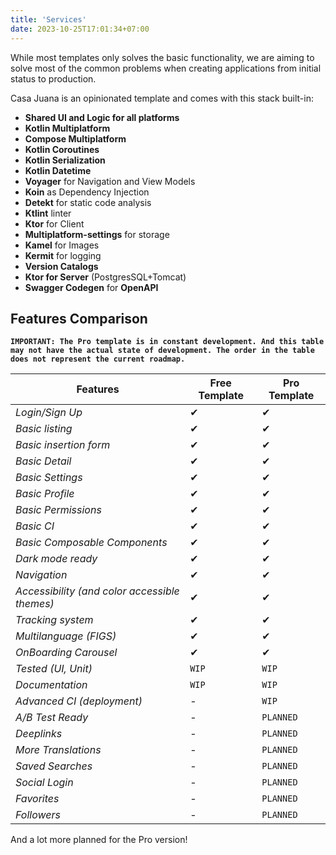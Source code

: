 ```yaml
---
title: 'Services'
date: 2023-10-25T17:01:34+07:00
---
```


While most templates only solves the basic functionality, we are aiming to solve most of the common problems when creating applications from initial status to production.

Casa Juana is an opinionated template and comes with this stack built-in:

- **Shared UI and Logic for all platforms**
- **Kotlin Multiplatform**
- **Compose Multiplatform**
- **Kotlin Coroutines**
- **Kotlin Serialization**
- **Kotlin Datetime**
- **Voyager** for Navigation and View Models
- **Koin** as Dependency Injection
- **Detekt** for static code analysis
- **Ktlint** linter
- **Ktor** for Client
- **Multiplatform-settings** for storage
- **Kamel** for Images
- **Kermit** for logging
- **Version Catalogs**
- **Ktor for Server** (PostgresSQL+Tomcat)
- **Swagger Codegen** for **OpenAPI**


## Features Comparison

**`IMPORTANT: The Pro template is in constant development. And this table may not have the actual state of development. The order in the table does not represent the current roadmap.`**

Features | Free Template | Pro Template
--- |---------------| ---
*Login/Sign Up* | ✔             | ✔
*Basic listing* | ✔             | ✔
*Basic insertion form* | ✔             | ✔
*Basic Detail* | ✔             | ✔
*Basic Settings* | ✔             | ✔
*Basic Profile* | ✔             | ✔
*Basic Permissions* | ✔             | ✔
*Basic CI* | ✔         | ✔
*Basic Composable Components* | ✔             | ✔
*Dark mode ready* | ✔             | ✔
*Navigation* | ✔             | ✔
*Accessibility (and color accessible themes)* | ✔             | ✔
*Tracking system* | ✔             | ✔
*Multilanguage (FIGS)* | ✔             | ✔
*OnBoarding Carousel* | ✔             | ✔
*Tested (UI, Unit)* | `WIP`         | `WIP`
*Documentation* | `WIP`         | `WIP`
*Advanced CI (deployment)* | -             | `WIP`
*A/B Test Ready* | -             | `PLANNED`
*Deeplinks* | -             | `PLANNED`
*More Translations* | -             | `PLANNED`
*Saved Searches* | -             | ``PLANNED``
*Social Login* | -             | `PLANNED`
*Favorites* | -             | `PLANNED`
*Followers* | -             | `PLANNED`

And a lot more planned for the Pro version!
